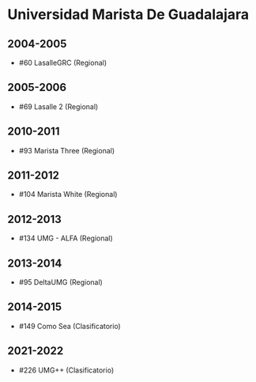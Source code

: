 # Universidad Marista De Guadalajara

## 2004-2005

- #60 LasalleGRC (Regional)

## 2005-2006

- #69 Lasalle 2 (Regional)

## 2010-2011

- #93 Marista Three (Regional)

## 2011-2012

- #104 Marista White (Regional)

## 2012-2013

- #134 UMG - ALFA (Regional)

## 2013-2014

- #95 DeltaUMG (Regional)

## 2014-2015

- #149 Como Sea (Clasificatorio)

## 2021-2022

- #226 UMG++ (Clasificatorio)


